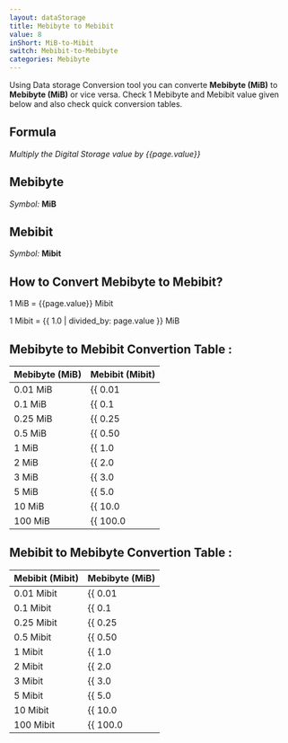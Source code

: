 ```yaml
---
layout: dataStorage
title: Mebibyte to Mebibit
value: 8
inShort: MiB-to-Mibit
switch: Mebibit-to-Mebibyte
categories: Mebibyte
---
```


Using Data storage Conversion tool you can converte **Mebibyte (MiB)** to **Mebibyte (MiB)** or vice versa. Check 1 Mebibyte and Mebibit value given below and also check quick conversion tables.

## Formula
*Multiply the Digital Storage value by {{page.value}}*

## Mebibyte
*Symbol:* **MiB**

## Mebibit
*Symbol:* **Mibit**

## How to Convert Mebibyte to Mebibit?

1 MiB = {{page.value}} Mibit

1 Mibit = {{ 1.0 | divided_by: page.value }} MiB


## Mebibyte to Mebibit Convertion Table :

| Mebibyte (MiB) | Mebibit (Mibit) |
| ---- | ---- |
| 0.01 MiB | {{ 0.01 | times: page.value }} Mibit |
| 0.1 MiB | {{ 0.1 | times: page.value }} Mibit |
| 0.25 MiB | {{ 0.25 | times: page.value }} Mibit |
| 0.5 MiB | {{ 0.50 | times: page.value }} Mibit |
| 1 MiB | {{ 1.0 | times: page.value }} Mibit |
| 2 MiB | {{ 2.0 | times: page.value }} Mibit |
| 3 MiB | {{ 3.0 | times: page.value }} Mibit |
| 5 MiB | {{ 5.0 | times: page.value }} Mibit |
| 10 MiB | {{ 10.0 | times: page.value }} Mibit |
| 100 MiB | {{ 100.0 | times: page.value }} Mibit |

## Mebibit to Mebibyte Convertion Table :

| Mebibit (Mibit) | Mebibyte (MiB) |
| ---- | ---- |
| 0.01 Mibit | {{ 0.01 | divided_by: page.value }} MiB |
| 0.1 Mibit | {{ 0.1 | divided_by: page.value }} MiB |
| 0.25 Mibit | {{ 0.25 | divided_by: page.value }} MiB |
| 0.5 Mibit | {{ 0.50 | divided_by: page.value }} MiB |
| 1 Mibit | {{ 1.0 | divided_by: page.value }} MiB |
| 2 Mibit | {{ 2.0 | divided_by: page.value }} MiB |
| 3 Mibit | {{ 3.0 | divided_by: page.value }} MiB |
| 5 Mibit | {{ 5.0 | divided_by: page.value }} MiB |
| 10 Mibit | {{ 10.0 | divided_by: page.value }} MiB |
| 100 Mibit | {{ 100.0 | divided_by: page.value }} MiB |


<script>
document.getElementById('selectInput')[9].selected = true
document.getElementById('selectOutput')[7].selected = true
</script>
